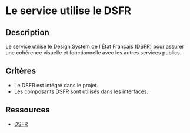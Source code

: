# Le service utilise le DSFR

## Description

Le service utilise le Design System de l'État Français (DSFR) pour assurer une
cohérence visuelle et fonctionnelle avec les autres services publics.

## Critères

- Le DSFR est intégré dans le projet.
- Les composants DSFR sont utilisés dans les interfaces.

## Ressources

- [DSFR](https://www.systeme-de-design.gouv.fr/)
